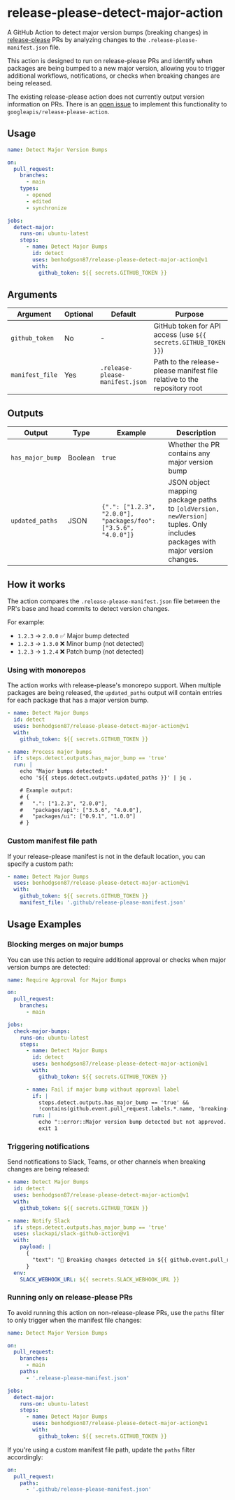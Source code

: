 # release-please-detect-major-action

A GitHub Action to detect major version bumps (breaking changes) in [release-please](https://github.com/googleapis/release-please) PRs by analyzing changes to the `.release-please-manifest.json` file.

This action is designed to run on release-please PRs and identify when packages are being bumped to a new major version, allowing you to trigger additional workflows, notifications, or checks when breaking changes are being released.

The existing release-please action does not currently output version information on PRs. There is an [open issue](https://github.com/googleapis/release-please-action/issues/684) to implement this functionality to `googleapis/release-please-action`.

## Usage

```yaml
name: Detect Major Version Bumps

on:
  pull_request:
    branches:
      - main
    types:
      - opened
      - edited
      - synchronize

jobs:
  detect-major:
    runs-on: ubuntu-latest
    steps:
      - name: Detect Major Bumps
        id: detect
        uses: benhodgson87/release-please-detect-major-action@v1
        with:
          github_token: ${{ secrets.GITHUB_TOKEN }}
```

## Arguments

| Argument        | Optional | Default                         | Purpose                                                                 |
| --------------- | -------- | ------------------------------- | ----------------------------------------------------------------------- |
| `github_token`  | No      | -                               | GitHub token for API access (use `${{ secrets.GITHUB_TOKEN }}`)         |
| `manifest_file` | Yes       | `.release-please-manifest.json` | Path to the release-please manifest file relative to the repository root |

## Outputs

| Output          | Type    | Example                                                  | Description                                                                                                                                  |
| --------------- | ------- | -------------------------------------------------------- | -------------------------------------------------------------------------------------------------------------------------------------------- |
| `has_major_bump` | Boolean | `true`                                                   | Whether the PR contains any major version bump                                                                                               |
| `updated_paths`    | JSON    | `{".": ["1.2.3", "2.0.0"], "packages/foo": ["3.5.6", "4.0.0"]}` | JSON object mapping package paths to `[oldVersion, newVersion]` tuples. Only includes packages with major version changes. |

## How it works

The action compares the `.release-please-manifest.json` file between the PR's base and head commits to detect version changes.

For example:
- `1.2.3` → `2.0.0` ✅ Major bump detected
- `1.2.3` → `1.3.0` ❌ Minor bump (not detected)
- `1.2.3` → `1.2.4` ❌ Patch bump (not detected)

### Using with monorepos

The action works with release-please's monorepo support. When multiple packages are being released, the `updated_paths` output will contain entries for each package that has a major version bump.

```yaml
- name: Detect Major Bumps
  id: detect
  uses: benhodgson87/release-please-detect-major-action@v1
  with:
    github_token: ${{ secrets.GITHUB_TOKEN }}

- name: Process major bumps
  if: steps.detect.outputs.has_major_bump == 'true'
  run: |
    echo "Major bumps detected:"
    echo '${{ steps.detect.outputs.updated_paths }}' | jq .

    # Example output:
    # {
    #   ".": ["1.2.3", "2.0.0"],
    #   "packages/api": ["3.5.6", "4.0.0"],
    #   "packages/ui": ["0.9.1", "1.0.0"]
    # }
```

### Custom manifest file path

If your release-please manifest is not in the default location, you can specify a custom path:

```yaml
- name: Detect Major Bumps
  uses: benhodgson87/release-please-detect-major-action@v1
  with:
    github_token: ${{ secrets.GITHUB_TOKEN }}
    manifest_file: '.github/release-please-manifest.json'
```

## Usage Examples

### Blocking merges on major bumps

You can use this action to require additional approval or checks when major version bumps are detected:

```yaml
name: Require Approval for Major Bumps

on:
  pull_request:
    branches:
      - main

jobs:
  check-major-bumps:
    runs-on: ubuntu-latest
    steps:
      - name: Detect Major Bumps
        id: detect
        uses: benhodgson87/release-please-detect-major-action@v1
        with:
          github_token: ${{ secrets.GITHUB_TOKEN }}

      - name: Fail if major bump without approval label
        if: |
          steps.detect.outputs.has_major_bump == 'true' &&
          !contains(github.event.pull_request.labels.*.name, 'breaking-change-approved')
        run: |
          echo "::error::Major version bump detected but not approved. Please add the 'breaking-change-approved' label."
          exit 1
```

### Triggering notifications

Send notifications to Slack, Teams, or other channels when breaking changes are being released:

```yaml
- name: Detect Major Bumps
  id: detect
  uses: benhodgson87/release-please-detect-major-action@v1
  with:
    github_token: ${{ secrets.GITHUB_TOKEN }}

- name: Notify Slack
  if: steps.detect.outputs.has_major_bump == 'true'
  uses: slackapi/slack-github-action@v1
  with:
    payload: |
      {
        "text": "🚨 Breaking changes detected in ${{ github.event.pull_request.html_url }}"
      }
  env:
    SLACK_WEBHOOK_URL: ${{ secrets.SLACK_WEBHOOK_URL }}
```

### Running only on release-please PRs

To avoid running this action on non-release-please PRs, use the `paths` filter to only trigger when the manifest file changes:

```yaml
name: Detect Major Version Bumps

on:
  pull_request:
    branches:
      - main
    paths:
      - '.release-please-manifest.json'

jobs:
  detect-major:
    runs-on: ubuntu-latest
    steps:
      - name: Detect Major Bumps
        uses: benhodgson87/release-please-detect-major-action@v1
        with:
          github_token: ${{ secrets.GITHUB_TOKEN }}
```

If you're using a custom manifest file path, update the `paths` filter accordingly:

```yaml
on:
  pull_request:
    paths:
      - '.github/release-please-manifest.json'
```

